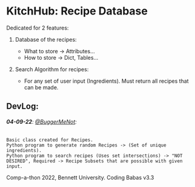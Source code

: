 # KitchHub: Recipe Database
Dedicated for 2 features:
  1. Database of the recipes:
      - What to store -> Attributes...
      - How to store -> Dict, Tables...
  
  2. Search Algorithm for recipes:
      - For any set of user input (Ingredients). Must return all recipes that can be made.
      
## **DevLog**:
  ###### **04-09-22**: [@BuggerMeNot](https://github.com/Buggermenot):
  ```
  Basic class created for Recipes.
  Python program to generate random Recipes -> (Set of unique ingredients).
  Python program to search recipes (Uses set intersections) -> "NOT DESIRED", Required -> Recipe Subsets that are possible with given input.
  ```
  
Comp-a-thon 2022, Bennett University. Coding Babas v3.3

